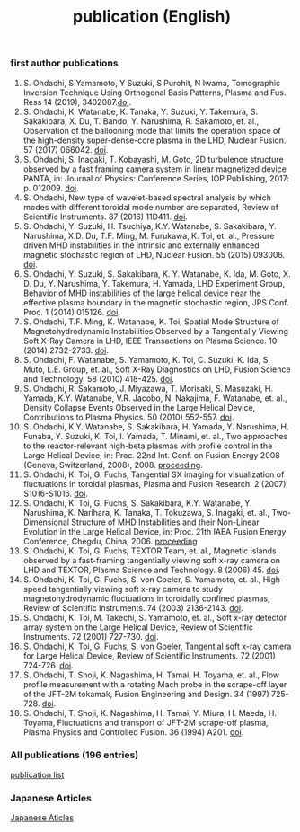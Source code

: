﻿---
layout: page
title: publication (English)
sidebar_link: true
---
### first author publications 

1. S. Ohdachi, S Yamamoto, Y Suzuki, S Purohit, N Iwama,  Tomographic Inversion Technique Using Orthogonal Basis Patterns, Plasma and Fus. Ress 14 (2019), 3402087.[doi]( https://doi.org/10.1585/pfr.14.3402087).
1. S. Ohdachi, K. Watanabe, K. Tanaka, Y. Suzuki, Y. Takemura, S. Sakakibara, X. Du, T. Bando, Y. Narushima, R. Sakamoto, et. al., Observation of the ballooning mode that limits the operation space of the high-density super-dense-core plasma in the LHD, Nuclear Fusion. 57 (2017) 066042. [doi](https://doi.org/10.1088/1741-4326/aa6c1e).
1. S. Ohdachi, S. Inagaki, T. Kobayashi, M. Goto, 2D turbulence structure observed by a fast framing camera system in linear magnetized device PANTA, in: Journal of Physics: Conference Series, IOP Publishing, 2017: p. 012009. [doi](https://doi.org/10.1088/1742-6596/823/1/012009).
1. S. Ohdachi, New type of wavelet-based spectral analysis by which modes with different toroidal mode number are separated, Review of Scientific Instruments. 87 (2016) 11D411. [doi](http://dx.doi.org/10.1063/1.4959943).
1. S. Ohdachi, Y. Suzuki, H. Tsuchiya, K.Y. Watanabe, S. Sakakibara, Y. Narushima, X.D. Du, T.F. Ming, M. Furukawa, K. Toi, et. al., Pressure driven MHD instabilities in the intrinsic and externally enhanced magnetic stochastic region of LHD, Nuclear Fusion. 55 (2015) 093006. [doi](https://doi.org/10.1088/0029-5515/55/9/093006). 
1. S. Ohdachi, Y. Suzuki, S. Sakakibara, K. Y. Watanabe, K. Ida, M. Goto, X. D. Du, Y. Narushima, Y. Takemura, H. Yamada, LHD Experiment Group, Behavior of MHD instabilities of the large helical device near the effective plasma boundary in the magnetic stochastic region, JPS Conf. Proc. 1 (2014) 015126.  [doi](https://doi.org/10.7566/JPSCP.1.015026). 
1. S. Ohdachi, T.F. Ming, K. Watanabe, K. Toi, Spatial Mode Structure of Magnetohydrodynamic Instabilities Observed by a Tangentially Viewing Soft X-Ray Camera in LHD, IEEE Transactions on Plasma Science. 10 (2014) 2732-2733. [doi](https://doi.org/10.1109/TPS.2014.2327239). 
1. S. Ohdachi, F. Watanabe, S. Yamamoto, K. Toi, C. Suzuki, K. Ida, S. Muto, L.E. Group, et. al., Soft X-Ray Diagnostics on LHD, Fusion Science and Technology. 58 (2010) 418-425. [doi](http://dx.doi.org/10.13182/FST10-A10827).
1. S. Ohdachi, R. Sakamoto, J. Miyazawa, T. Morisaki, S. Masuzaki, H. Yamada, K.Y. Watanabe, V.R. Jacobo, N. Nakajima, F. Watanabe, et. al., Density Collapse Events Observed in the Large Helical Device, Contributions to Plasma Physics. 50 (2010) 552-557. [doi](http://dx.doi.org/10.1002/ctpp.200900051). 
1. S. Ohdachi, K.Y. Watanabe, S. Sakakibara, H. Yamada, Y. Narushima, H. Funaba, Y. Suzuki, K. Toi, I. Yamada, T. Minami, et. al., Two approaches to the reactor-relevant high-beta plasmas with profile control in the Large Helical Device, in: Proc. 22nd Int. Conf. on Fusion Energy 2008 (Geneva, Switzerland, 2008), 2008. [proceeding](https://www.researchgate.net/profile/Yasuhiro_Suzuki3/publication/41310196_Two_approaches_to_the_reactor_relevant_high-beta_plasmas_with_profile_control_in_the_Large_Helical_Device/links/0c96051a609373d7d0000000.pdf).
1. S. Ohdachi, K. Toi, G. Fuchs, Tangential SX imaging for visualization of fluctuations in toroidal plasmas, Plasma and Fusion Research. 2 (2007) S1016-S1016. [doi](http://doi.org/10.1585/pfr.2.S1016). 
1. S. Ohdachi, K. Toi, G. Fuchs, S. Sakakibara, K.Y. Watanabe, Y. Narushima, K. Narihara, K. Tanaka, T. Tokuzawa, S. Inagaki, et. al., Two-Dimensional Structure of MHD Instabilities and their Non-Linear Evolution in the Large Helical Device, in: Proc. 21th IAEA Fusion Energy Conference, Chegdu, China, 2006. [proceeding](http://www.nifs.ac.jp/report/NIFS-856.pdf)
1. S. Ohdachi, K. Toi, G. Fuchs, TEXTOR Team, et. al., Magnetic islands observed by a fast-framing tangentially viewing soft x-ray camera on LHD and TEXTOR, Plasma Science and Technology. 8 (2006) 45. [doi](https://doi.org/10.1088/1009-0630/8/1/11). 
1. S. Ohdachi, K. Toi, G. Fuchs, S. von Goeler, S. Yamamoto, et. al., High-speed tangentially viewing soft x-ray camera to study magnetohydrodynamic fluctuations in toroidally confined plasmas, Review of Scientific Instruments. 74 (2003) 2136-2143. [doi](http://dx.doi.org/10.1063/1.1537449). 
1. S. Ohdachi, K. Toi, M. Takechi, S. Yamamoto, et. al., Soft x-ray detector array system on the Large Helical Device, Review of Scientific Instruments. 72 (2001) 727-730. [doi](http://dx.doi.org/10.1063/1.1326006). 
1. S. Ohdachi, K. Toi, G. Fuchs, S. von Goeler, Tangential soft x-ray camera for Large Helical Device, Review of Scientific Instruments. 72 (2001) 724-726. [doi](http://dx.doi.org/10.1063/1.1324741).
1. S. Ohdachi, T. Shoji, K. Nagashima, H. Tamai, H. Toyama, et. al., Flow profile measurement with a rotating Mach probe in the scrape-off layer of the JFT-2M tokamak, Fusion Engineering and Design. 34 (1997) 725-728. [doi](https://doi.org/10.1016/S0920-3796(96)00553-4). 
1. S. Ohdachi, T. Shoji, K. Nagashima, H. Tamai, Y. Miura, H. Maeda, H. Toyama, Fluctuations and transport of JFT-2M scrape-off plasma, Plasma Physics and Controlled Fusion. 36 (1994) A201. [doi](https://doi.org/10.1088/0741-3335/36/7A/028). 

### All publications (196 entries)

[publication list](http://153.127.246.50/ohdachi/resources/list_of_pub.pdf)

### Japanese Articles

[Japanese Aticles]({{site.url}}/japanese_article.html)
